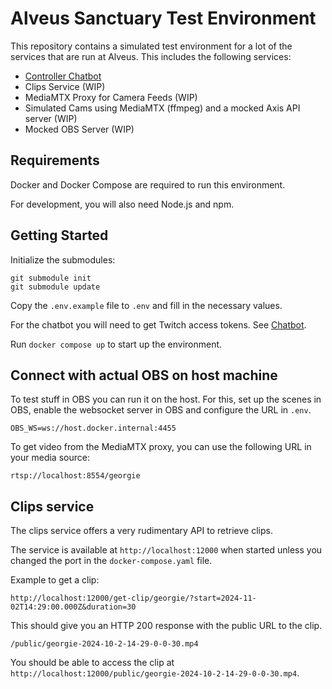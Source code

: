 # Alveus Sanctuary Test Environment

This repository contains a simulated test environment for a lot of the services 
that are run at Alveus. This includes the following services:

  - [Controller Chatbot](https://github.com/alveusgg/chatbot)
  - Clips Service (WIP)
  - MediaMTX Proxy for Camera Feeds (WIP)
  - Simulated Cams using MediaMTX (ffmpeg) and a mocked Axis API server (WIP)
  - Mocked OBS Server (WIP)

## Requirements

Docker and Docker Compose are required to run this environment.

For development, you will also need Node.js and npm.

## Getting Started

Initialize the submodules:

```
git submodule init
git submodule update
```

Copy the `.env.example` file to `.env` and fill in the necessary values.

For the chatbot you will need to get Twitch access tokens. See [Chatbot](https://github.com/alveusgg/chatbot).

Run `docker compose up` to start up the environment.

## Connect with actual OBS on host machine

To test stuff in OBS you can run it on the host. For this, set up the scenes in 
OBS, enable the websocket server in OBS and configure the URL in `.env`.

```
OBS_WS=ws://host.docker.internal:4455
```

To get video from the MediaMTX proxy, you can use the following URL in your media source:

```
rtsp://localhost:8554/georgie
```

## Clips service

The clips service offers a very rudimentary API to retrieve clips.

The service is available at `http://localhost:12000` when started unless you 
changed the port in the `docker-compose.yaml` file.

Example to get a clip:

```
http://localhost:12000/get-clip/georgie/?start=2024-11-02T14:29:00.000Z&duration=30
```

This should give you an HTTP 200 response with the public URL to the clip.

```
/public/georgie-2024-10-2-14-29-0-0-30.mp4
```

You should be able to access the clip at `http://localhost:12000/public/georgie-2024-10-2-14-29-0-0-30.mp4`.
